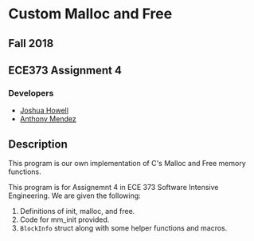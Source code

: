 # Custom Malloc and Free
## Fall 2018
## ECE373 Assignment 4

### Developers
* [Joshua Howell](https://github.com/Parzival6)
* [Anthony Mendez](https://github.com/anthonymendez)

## Description
This program is our own implementation of C's Malloc and Free memory functions.

This program is for Assignemnt 4 in ECE 373 Software Intensive Engineering. We are given the following:
1. Definitions of init, malloc, and free.
2. Code for mm_init provided.
3. `BlockInfo` struct along with some helper functions and macros.
